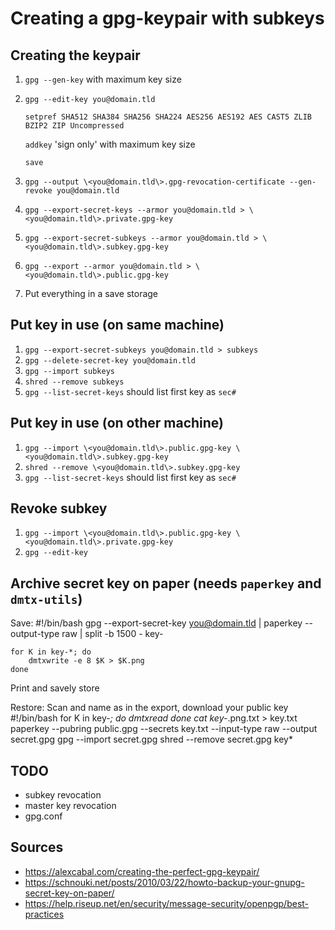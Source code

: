 # Creating a gpg-keypair with subkeys

## Creating the keypair
1. `gpg --gen-key` with maximum key size
1. `gpg --edit-key you@domain.tld`

   `setpref SHA512 SHA384 SHA256 SHA224 AES256 AES192 AES CAST5 ZLIB BZIP2 ZIP Uncompressed`

   `addkey` 'sign only' with maximum key size

   `save`

1. `gpg --output \<you@domain.tld\>.gpg-revocation-certificate --gen-revoke you@domain.tld`
1. `gpg --export-secret-keys --armor you@domain.tld > \<you@domain.tld\>.private.gpg-key`
1. `gpg --export-secret-subkeys --armor you@domain.tld > \<you@domain.tld\>.subkey.gpg-key`
1. `gpg --export --armor you@domain.tld > \<you@domain.tld\>.public.gpg-key`
1. Put everything in a save storage

## Put key in use (on same machine)
1. `gpg --export-secret-subkeys you@domain.tld > subkeys`
1. `gpg --delete-secret-key you@domain.tld`
1. `gpg --import subkeys`
1. `shred --remove subkeys`
1. `gpg --list-secret-keys` should list first key as `sec#`

## Put key in use (on other machine)
1. `gpg --import \<you@domain.tld\>.public.gpg-key \<you@domain.tld\>.subkey.gpg-key`
1. `shred --remove \<you@domain.tld\>.subkey.gpg-key`
1. `gpg --list-secret-keys` should list first key as `sec#`

## Revoke subkey
1. `gpg --import \<you@domain.tld\>.public.gpg-key \<you@domain.tld\>.private.gpg-key`
1. `gpg --edit-key`

## Archive secret key on paper (needs `paperkey` and `dmtx-utils`)
Save:
    #!/bin/bash
    gpg --export-secret-key you@domain.tld | paperkey --output-type raw | split -b 1500 - key-

    for K in key-*; do
        dmtxwrite -e 8 $K > $K.png
    done
Print and savely store

Restore:
Scan and name as in the export, download your public key
    #!/bin/bash
    for K in key-*; do
        dmtxread
    done
    cat key-*.png.txt > key.txt
    paperkey --pubring public.gpg --secrets key.txt --input-type raw --output secret.gpg
    gpg --import secret.gpg
    shred --remove secret.gpg key*

## TODO
* subkey revocation
* master key revocation
* gpg.conf

## Sources
* https://alexcabal.com/creating-the-perfect-gpg-keypair/
* https://schnouki.net/posts/2010/03/22/howto-backup-your-gnupg-secret-key-on-paper/
* https://help.riseup.net/en/security/message-security/openpgp/best-practices
